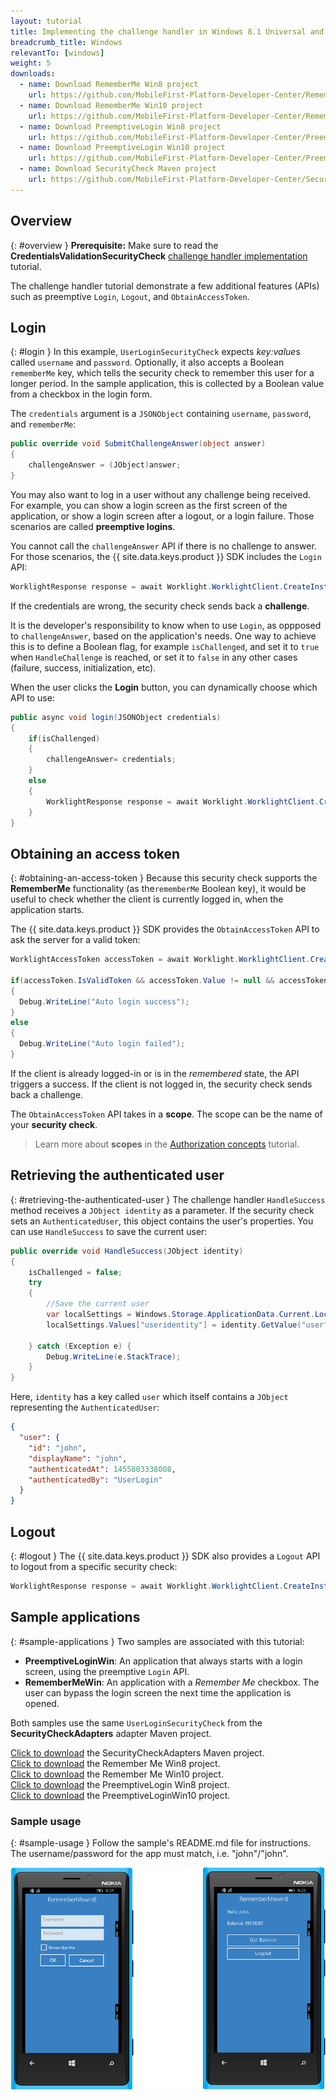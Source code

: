 ```yaml
---
layout: tutorial
title: Implementing the challenge handler in Windows 8.1 Universal and Windows 10 UWP applications
breadcrumb_title: Windows
relevantTo: [windows]
weight: 5
downloads:
  - name: Download RememberMe Win8 project
    url: https://github.com/MobileFirst-Platform-Developer-Center/RememberMeWin8/tree/release80
  - name: Download RememberMe Win10 project
    url: https://github.com/MobileFirst-Platform-Developer-Center/RememberMeWin10/tree/release80
  - name: Download PreemptiveLogin Win8 project
    url: https://github.com/MobileFirst-Platform-Developer-Center/PreemptiveLoginWin8/tree/release80
  - name: Download PreemptiveLogin Win10 project
    url: https://github.com/MobileFirst-Platform-Developer-Center/PreemptiveLoginWin10/tree/release80
  - name: Download SecurityCheck Maven project
    url: https://github.com/MobileFirst-Platform-Developer-Center/SecurityCheckAdapters/tree/release80
---
```

<!-- NLS_CHARSET=UTF-8 -->
## Overview
{: #overview }
**Prerequisite:** Make sure to read the **CredentialsValidationSecurityCheck** [challenge handler implementation](../../credentials-validation/windows-8-10) tutorial.

The challenge handler tutorial demonstrate a few additional features (APIs) such as preemptive `Login`, `Logout`, and `ObtainAccessToken`.

## Login
{: #login }
In this example, `UserLoginSecurityCheck` expects *key:value*s called `username` and `password`. Optionally, it also accepts a Boolean `rememberMe` key, which tells the security check to remember this user for a longer period. In the sample application, this is collected by a Boolean value from a checkbox in the login form.

The `credentials` argument is a `JSONObject` containing `username`, `password`, and `rememberMe`:

```csharp
public override void SubmitChallengeAnswer(object answer)
{
    challengeAnswer = (JObject)answer;
}
```

You may also want to log in a user without any challenge being received. For example, you can show a login screen as the first screen of the application, or show a login screen after a logout, or a login failure. Those scenarios are called **preemptive logins**.

You cannot call the `challengeAnswer` API if there is no challenge to answer. For those scenarios, the {{ site.data.keys.product }} SDK includes the `Login` API:

```csharp
WorklightResponse response = await Worklight.WorklightClient.CreateInstance().AuthorizationManager.Login(String securityCheckName, JObject credentials);
```

If the credentials are wrong, the security check sends back a **challenge**.

It is the developer's responsibility to know when to use `Login`, as oppposed to `challengeAnswer`, based on the application's needs. One way to achieve this is to define a Boolean flag, for example `isChallenged`, and set it to `true` when `HandleChallenge` is reached, or set it to `false` in any other cases (failure, success, initialization, etc).

When the user clicks the **Login** button, you can dynamically choose which API to use:

```csharp
public async void login(JSONObject credentials)
{
    if(isChallenged)
    {
        challengeAnswer= credentials;
    }
    else
    {
        WorklightResponse response = await Worklight.WorklightClient.CreateInstance().AuthorizationManager.Login(securityCheckName, credentials);
    }
}
```
## Obtaining an access token
{: #obtaining-an-access-token }
Because this security check supports the **RememberMe** functionality (as the`rememberMe` Boolean key), it would be useful to check whether the client is currently logged in, when the application starts.

The {{ site.data.keys.product }} SDK provides the `ObtainAccessToken` API to ask the server for a valid token:

```csharp
WorklightAccessToken accessToken = await Worklight.WorklightClient.CreateInstance().AuthorizationManager.ObtainAccessToken(String scope);

if(accessToken.IsValidToken && accessToken.Value != null && accessToken.Value != "")
{
  Debug.WriteLine("Auto login success");
}
else
{
  Debug.WriteLine("Auto login failed");
}

```

If the client is already logged-in or is in the *remembered* state, the API triggers a success. If the client is not logged in, the security check sends back a challenge.

The `ObtainAccessToken` API takes in a **scope**. The scope can be the name of your **security check**.

> Learn more about **scopes** in the [Authorization concepts](../../) tutorial.

## Retrieving the authenticated user
{: #retrieving-the-authenticated-user }
The challenge handler `HandleSuccess` method receives a `JObject identity` as a parameter.
If the security check sets an `AuthenticatedUser`, this object contains the user's properties. You can use `HandleSuccess` to save the current user:

```csharp
public override void HandleSuccess(JObject identity)
{
    isChallenged = false;
    try
    {
        //Save the current user
        var localSettings = Windows.Storage.ApplicationData.Current.LocalSettings;
        localSettings.Values["useridentity"] = identity.GetValue("user");

    } catch (Exception e) {
        Debug.WriteLine(e.StackTrace);
    }
}
```

Here, `identity` has a key called `user` which itself contains a `JObject` representing the `AuthenticatedUser`:

```json
{
  "user": {
    "id": "john",
    "displayName": "john",
    "authenticatedAt": 1455803338008,
    "authenticatedBy": "UserLogin"
  }
}
```

## Logout
{: #logout }
The {{ site.data.keys.product }} SDK also provides a `Logout` API to logout from a specific security check:

```csharp
WorklightResponse response = await Worklight.WorklightClient.CreateInstance().AuthorizationManager.Logout(securityCheckName);
```

## Sample applications
{: #sample-applications }
Two samples are associated with this tutorial:

- **PreemptiveLoginWin**: An application that always starts with a login screen, using the preemptive `Login` API.
- **RememberMeWin**: An application with a *Remember Me* checkbox. The user can bypass the login screen the next time the application is opened.

Both samples use the same `UserLoginSecurityCheck` from the **SecurityCheckAdapters** adapter Maven project.

[Click to download](https://github.com/MobileFirst-Platform-Developer-Center/SecurityCheckAdapters/tree/release80) the SecurityCheckAdapters Maven project.  
[Click to download](https://github.com/MobileFirst-Platform-Developer-Center/RememberMeWin8/tree/release80) the Remember Me Win8 project.  
[Click to download](https://github.com/MobileFirst-Platform-Developer-Center/RememberMeWin10/tree/release80) the Remember Me Win10 project.  
[Click to download](https://github.com/MobileFirst-Platform-Developer-Center/PreemptiveLoginWin8/tree/release80) the PreemptiveLogin Win8 project.  
[Click to download](https://github.com/MobileFirst-Platform-Developer-Center/PreemptiveLoginWin10/tree/release80) the PreemptiveLoginWin10 project.

### Sample usage
{: #sample-usage }
Follow the sample's README.md file for instructions.
The username/password for the app must match, i.e. "john"/"john".

![sample application](RememberMe.png)
